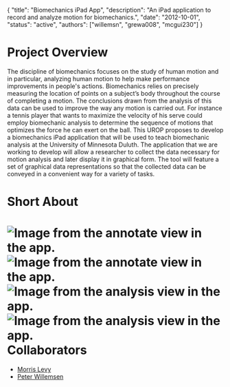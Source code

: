 {
	"title": "Biomechanics iPad App",
	"description": "An iPad application to record and analyze motion for biomechanics.",
	"date": "2012-10-01",
	"status": "active",
	"authors": ["willemsn", "grewa008", "mcgui230"]
}

Project Overview
================
The discipline of biomechanics focuses on the study of human motion and in particular, analyzing human motion to help make performance improvements in people's actions.  Biomechanics relies on precisely measuring the location of points on a subject’s body throughout the course of completing a motion.  The conclusions drawn from the analysis of this data can be used to improve the way any motion is carried out.  For instance a tennis player that wants to maximize the velocity of his serve could employ biomechanic analysis  to determine the sequence of motions that optimizes the force he can exert on the ball.  This UROP proposes to develop a biomechanics iPad application that will be used to teach biomechanic analysis at the University of Minnesota Duluth.  The application that we are working to develop will allow a researcher to collect the data necessary for motion analysis and later display it in graphical form.  The tool will feature a set of graphical data representations so that the collected data can be conveyed in a convenient way for a variety of tasks.

Short About
===========

![Image from the annotate view in the app.](http://d.umn.edu/~sivelab/media/biomech_main_menu.png "Biomechanics App - Menu Screen")
![Image from the annotate view in the app.](http://d.umn.edu/~sivelab/media/biomech_annotate.png "Biomechanics App - Annotate")
![Image from the analysis view in the app.](http://d.umn.edu/~sivelab/media/biomech_jointAngle_resized.png "Biomechanics App - Analysis")
![Image from the analysis view in the app.](http://d.umn.edu/~sivelab/media/biomech_velocity_resized.png "Biomechanics App - Analysis")
Collaborators
=============

* [Morris Levy](http://www.d.umn.edu/~mlevy/)
* [Peter Willemsen](http://www.d.umn.edu/~willemsn)
